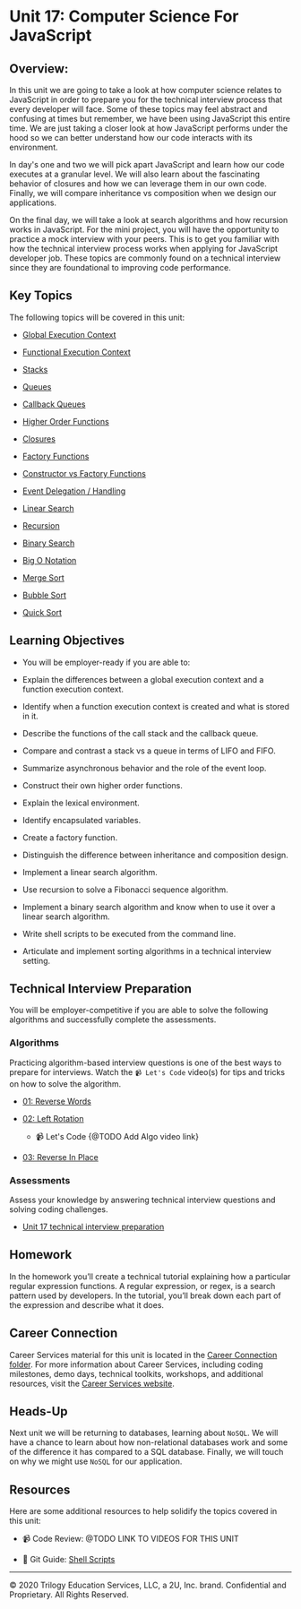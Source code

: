 # Unit 17: Computer Science For JavaScript

## Overview:

In this unit we are going to take a look at how computer science relates to JavaScript in order to prepare you for the technical interview process that every developer will face. Some of these topics may feel abstract and confusing at times but remember, we have been using JavaScript this entire time. We are just taking a closer look at how JavaScript performs under the hood so we can better understand how our code interacts with its environment.

In day's one and two we will pick apart JavaScript and learn how our code executes at a granular level. We will also learn about the fascinating behavior of closures and how we can leverage them in our own code. Finally, we will compare inheritance vs composition when we design our applications. 

On the final day, we will take a look at search algorithms and how recursion works in JavaScript. For the mini project, you will have the opportunity to practice a mock interview with your peers. This is to get you familiar with how the technical interview process works when applying for JavaScript developer job. These topics are commonly found on a technical interview since they are foundational to improving code performance.

## Key Topics

The following topics will be covered in this unit:

* [Global Execution Context](https://developer.mozilla.org/en-US/docs/Web/JavaScript/Reference/Operators/this)

* [Functional Execution Context](https://developer.mozilla.org/en-US/docs/Web/JavaScript/Reference/Operators/this#Function_context)

* [Stacks](https://en.wikipedia.org/wiki/Data_structure)

* [Queues](https://en.wikipedia.org/wiki/Data_structure)

* [Callback Queues](https://developer.mozilla.org/en-US/docs/Web/JavaScript/EventLoop#Event_loop)

* [Higher Order Functions](https://developer.mozilla.org/en-US/docs/Web/JavaScript/Guide/Functions)

* [Closures](https://developer.mozilla.org/en-US/docs/Web/JavaScript/Closures)

* [Factory Functions](https://developer.mozilla.org/en-US/docs/Web/JavaScript/Closures)

* [Constructor vs Factory Functions](https://en.wikipedia.org/wiki/Composition_over_inheritance)

* [Event Delegation / Handling](https://developer.mozilla.org/en-US/docs/Web/JavaScript/Closures/#Practical_closures)

* [Linear Search](https://en.wikipedia.org/wiki/Linear_search)

* [Recursion](https://en.wikipedia.org/wiki/Linear_search)

* [Binary Search](https://en.wikipedia.org/wiki/Binary_search_algorithm)

* [Big O Notation](https://en.wikipedia.org/wiki/Big_O_notation)

* [Merge Sort](https://en.wikipedia.org/wiki/Sorting_algorithm#Merge_sort)

* [Bubble Sort](https://en.wikipedia.org/wiki/Sorting_algorithm#Bubble_sort)

* [Quick Sort](https://en.wikipedia.org/wiki/Sorting_algorithm#Quicksort)

## Learning Objectives

  * You will be employer-ready if you are able to:

  * Explain the differences between a global execution context and a function execution context.

  * Identify when a function execution context is created and what is stored in it.

  * Describe the functions of the call stack and the callback queue.

  * Compare and contrast a stack vs a queue in terms of LIFO and FIFO.

  * Summarize asynchronous behavior and the role of the event loop.

  * Construct their own higher order functions.

  * Explain the lexical environment.

  * Identify encapsulated variables.

  * Create a factory function.

  * Distinguish the difference between inheritance and composition design.

  * Implement a linear search algorithm.

  * Use recursion to solve a Fibonacci sequence algorithm.

  * Implement a binary search algorithm and know when to use it over a linear search algorithm.

  * Write shell scripts to be executed from the command line.

  * Articulate and implement sorting algorithms in a technical interview setting.

## Technical Interview Preparation

You will be employer-competitive if you are able to solve the following algorithms and successfully complete the assessments.

### Algorithms

Practicing algorithm-based interview questions is one of the best ways to prepare for interviews. Watch the `📹 Let's Code` video(s) for tips and tricks on how to solve the algorithm.

* [01: Reverse Words](./03-Algorithms/01-reverse-no-built-in)

* [02: Left Rotation](./03-Algorithms/02-left-rotation)

  * 📹 Let's Code {@TODO Add Algo video link}

* [03: Reverse In Place](./03-Algorithms/03-reverse-in-place)

### Assessments

Assess your knowledge by answering technical interview questions and solving coding challenges.

* [Unit 17 technical interview preparation](https://forms.gle/hqrZiocUkRsskb616)

## Homework

In the homework you’ll create a technical tutorial explaining how a particular regular expression functions. A regular expression, or regex, is a search pattern used by developers. In the tutorial, you’ll break down each part of the expression and describe what it does.

## Career Connection

Career Services material for this unit is located in the [Career Connection folder](../../../01-Class-Content/{XX-TITLE}/04-Career-Connection/README.md). For more information about Career Services, including coding milestones, demo days, technical toolkits, workshops, and additional resources, visit the [Career Services website](http://bit.ly/CodingCS).

## Heads-Up

Next unit we will be returning to databases, learning about `NoSQL`. We will have a chance to learn about how non-relational databases work and some of the difference it has compared to a SQL database. Finally, we will touch on why we might use `NoSQL` for our application.

## Resources

Here are some additional resources to help solidify the topics covered in this unit:

* 📹 Code Review: @TODO LINK TO VIDEOS FOR THIS UNIT

* 📖 Git Guide: [Shell Scripts](./01-Activities/27-Evr_Shell)

---

© 2020 Trilogy Education Services, LLC, a 2U, Inc. brand. Confidential and Proprietary. All Rights Reserved.
